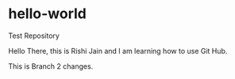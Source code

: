 # hello-world
Test Repository

Hello There, this is Rishi Jain and I am learning how to use Git Hub.


This is Branch 2 changes.
